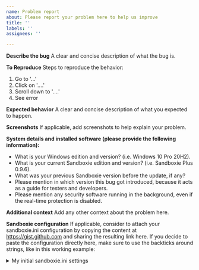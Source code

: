 ```yaml
---
name: Problem report
about: Please report your problem here to help us improve
title: ''
labels: ''
assignees: ''

---
```


**Describe the bug**
A clear and concise description of what the bug is.

**To Reproduce**
Steps to reproduce the behavior:
1. Go to '...'
2. Click on '....'
3. Scroll down to '....'
4. See error

**Expected behavior**
A clear and concise description of what you expected to happen.

**Screenshots**
If applicable, add screenshots to help explain your problem.

**System details and installed software (please provide the following information):**
 - What is your Windows edition and version? (i.e. Windows 10 Pro 20H2).
 - What is your current Sandboxie edition and version? (i.e. Sandboxie Plus 0.9.6).
 - What was your previous Sandboxie version before the update, if any?
 - Please mention in which version this bug got introduced, because it acts as a guide for testers and developers.
 - Please mention any security software running in the background, even if the real-time protection is disabled.

**Additional context**
Add any other context about the problem here.

**Sandboxie configuration**
If applicable, consider to attach your sandboxie.ini configuration by copying the content at https://gist.github.com and sharing the resulting link here. If you decide to paste the configuration directly here, make sure to use the backticks around strings, like in this working example:

<details>
 
<summary>My initial sandboxie.ini settings</summary>
 
```

[GlobalSettings]

.....

[UserSettings_175D0429]

.....

[DefaultBox]

.....

```

</details>
